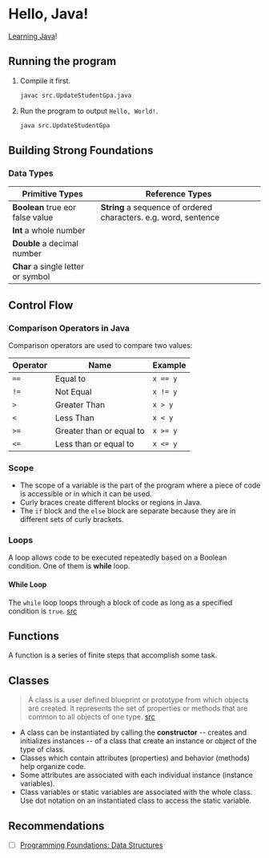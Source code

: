 # Hello, Java!

[Learning Java](https://www.linkedin.com/learning/paths/become-a-java-programmer)!

## Running the program

1. Compile it first.
    ```sh
    javac src.UpdateStudentGpa.java
    ```

2. Run the program to output `Hello, World!`.
    ```sh
    java src.UpdateStudentGpa
    ```

## Building Strong Foundations

### Data Types

| **Primitive Types**                | **Reference Types**                                              |
|------------------------------------|------------------------------------------------------------------|
| **Boolean** true eor false value   | **String** a sequence of ordered characters. e.g. word, sentence |
| **Int** a whole number             |                                                                  |
| **Double** a decimal number        |                                                                  |
| **Char** a single letter or symbol |                                                                  |

## Control Flow

### Comparison Operators in Java

Comparison operators are used to compare two values:

| **Operator** | **Name**                 | **Example** |
|--------------|--------------------------|-------------|
| `==`         | Equal to                 | `x == y`    |
| `!=`         | Not Equal                | `x != y`    |
| `>`          | Greater Than             | `x > y`     |
| `<`          | Less Than                | `x < y`     |
| `>=`         | Greater than or equal to | `x >= y`    |
| `<=`         | Less than or equal to    | `x <= y`    |

### Scope

- The scope of a variable is the part of the program where a piece of code is accessible or in which it can be used.
- Curly braces create different blocks or regions in Java.
- The `if` block and the `else` block are separate because they are in different sets of curly brackets.

### Loops

A loop allows code to be executed repeatedly based on a Boolean condition. One of them is **while** loop.

#### While Loop

The `while` loop loops through a block of code as long as a specified condition is `true`. [src](https://www.w3schools.com/java/java_while_loop.asp)

## Functions

A function is a series of finite steps that accomplish some task.

## Classes

> A class is a user defined blueprint or prototype from which objects are created. It represents the set of properties or methods that are common to all objects of one type. [src](https://www.geeksforgeeks.org/classes-objects-java/)

- A class can be instantiated by calling the **constructor** -- creates and initializes instances -- of a class that create an instance or object of the type of class.
- Classes which contain attributes (properties) and behavior (methods) help organize code.
- Some attributes are associated with each individual instance (instance variables).
- Class variables or static variables are associated with the whole class. Use dot notation on an instantiated class to access the static variable.

## Recommendations
- [ ] [Programming Foundations: Data Structures](https://www.linkedin.com/learning/programming-foundations-data-structures-2/understand-data-structures?autoAdvance=true&autoSkip=false&autoplay=true&resume=true)
